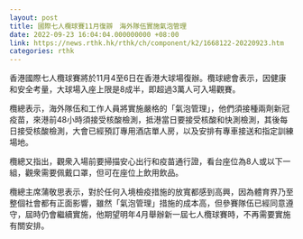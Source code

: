 ```yaml
---
layout: post
title: 國際七人欖球賽11月復辧　海外隊伍實施氣泡管理
date: 2022-09-23 16:04:04.000000000 +08:00
link: https://news.rthk.hk/rthk/ch/component/k2/1668122-20220923.htm
categories: rthk
---
```


香港國際七人欖球賽將於11月4至6日在香港大球場復辦。欖球總會表示，因健康和安全考量，大球場入座上限是8成半，即超過3萬人可入場觀賽。

欖總表示，海外隊伍和工作人員將實施嚴格的「氣泡管理」，他們須接種兩劑新冠疫苗，來港前48小時須接受核酸檢測，抵港當日要接受核酸和快測檢測，其後每日接受核酸檢測，大會已經預訂專用酒店單人房，以及安排有專車接送和指定訓練場地。

欖總又指出，觀衆入場前要掃描安心出行和疫苗通行證，看台座位為8人或以下一組，觀衆需要佩戴口罩，但可在座位上飲用飲品。

欖總主席蒲敬思表示，對於任何入境檢疫措施的放寬都感到高興，因為體育界乃至整個社會都有正面影響，雖然「氣泡管理」措施的成本高，但參賽隊伍已經同意遵守，屆時仍會繼續實施，他期望明年4月舉辦新一屆七人欖球賽時，不再需要實施有關安排。
